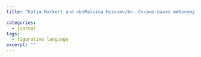 ```yaml
---
title: "Katja Markert and <b>Malvina Nissim</b>. Corpus-based metonymy analysis. <i>Metaphor and Symbol</i>, 18(3):175–188, 2003."

categories: 
  - journal
tags:
  - figurative language
excerpt: ""
---
```


